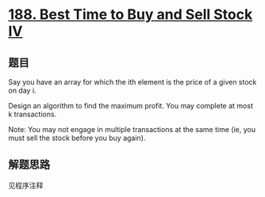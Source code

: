 # [188. Best Time to Buy and Sell Stock IV](https://leetcode.com/problems/best-time-to-buy-and-sell-stock-iv/)

## 题目
Say you have an array for which the ith element is the price of a given stock on day i.

Design an algorithm to find the maximum profit. You may complete at most k transactions.

Note:
You may not engage in multiple transactions at the same time (ie, you must sell the stock before you buy again).


## 解题思路

见程序注释
